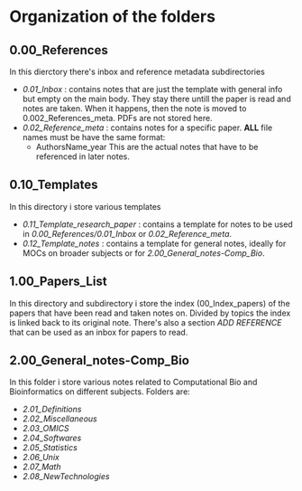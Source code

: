 # Organization of the folders
## 0.00_References
In this dierctory there's inbox and reference metadata subdirectories

- *0.01_Inbox* : contains notes that are just the template with general info but empty on the main body. They stay there untill the paper is read and notes are taken. When it happens, then the note is moved to 0.002_References_meta. PDFs are not stored here.
- *0.02_Reference_meta* : contains notes for a specific paper. **ALL** file names must be have the same format:
	- AuthorsName_year
	This are the actual notes that have to be referenced in later notes.

## 0.10_Templates
In this directory i store various templates

- *0.11_Template_research_paper* : contains a template for notes to be used in *0.00_References/0.01_Inbox* or *0.02_Reference_meta*.
- *0.12_Template_notes* : contains a template for general notes, ideally for MOCs on broader subjects or for *2.00_General_notes-Comp_Bio*.

## 1.00_Papers_List
In this directory and subdirectory i store the index (00_Index_papers) of the papers that have been read and taken notes on. Divided by topics the index is linked back to its original note. There's also a section *ADD REFERENCE* that can be used as an inbox for papers to read.

## 2.00_General_notes-Comp_Bio
In this folder i store various notes related to Computational Bio and Bioinformatics on different subjects. Folders are:   
- *2.01_Definitions*  
- *2.02_Miscellaneous*  
- *2.03_OMICS*  
- *2.04_Softwares*  
- *2.05_Statistics*  
- *2.06_Unix*  
- *2.07_Math*  
- *2.08_NewTechnologies*  


